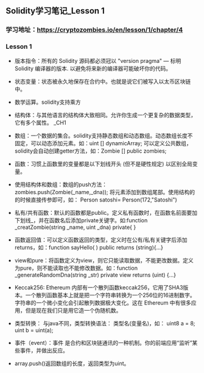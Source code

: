 ## Solidity学习笔记_Lesson 1

### 学习地址：https://cryptozombies.io/en/lesson/1/chapter/4
### Lesson 1
* 版本指令：所有的 Solidity 源码都必须冠以 "version pragma" — 标明 Solidity 编译器的版本. 以避免将来新的编译器可能破坏你的代码。

* 状态变量：状态被永久地保存在合约中。也就是说它们被写入以太币区块链中。

* 数学运算。solidity支持乘方

* 结构体：与其他语言的结构体大致相同。允许你生成一个更复杂的数据类型，它有多个属性。
_CH1
* 数组：一个数据的集合。solidity支持静态数组和动态数组。动态数组长度不固定，可以动态添加元素。如：uint [] dynamicArray;   可以定义公共数组，solidity会自动创建getter方法，如：Zombie [] public zombies;

* 函数：习惯上函数里的变量都是以下划线开头 (但不是硬性规定) 以区别全局变量。

* 使用结构体和数组：数组的push方法：zombies.push(Zombie(_name,_dna));  将元素添加到数组尾部。使用结构的的时候直接传参即可，如： Person satoshi= Person(172,"Satoshi")

* 私有/共有函数：默认的函数都是public。定义私有函数时，在函数名前面要加下划线_，并在函数名后添加private关键字。如:function _creatZombie(string _name, uint _dna) private{   }

* 函数返回值：可以定义函数返回的类型，定义时在公有/私有关键字后添加returns，如：function sayHello( ) public returns (string){...}

* view和pure：将函数定义为view，则它只能读取数据，不能更改数据。定义为pure，则不能读取也不能修改数据。如：function _generateRandomDna(string _str) private view returns (uint) {...}

* Keccak256:
Ethereum 内部有一个散列函数keccak256，它用了SHA3版本。一个散列函数基本上就是把一个字符串转换为一个256位的16进制数字。字符串的一个微小变化会引起散列数据极大变化。这在 Ethereum 中有很多应用，但是现在我们只是用它造一个伪随机数。

* 类型转换： 与java不同，类型转换语法：  类型名(变量名)，如： uint8  a = 8; uint b = uint(a);

* 事件（event）：事件 是合约和区块链通讯的一种机制。你的前端应用“监听”某些事件，并做出反应。

* array.push()返回数组的长度，返回类型为uint。
